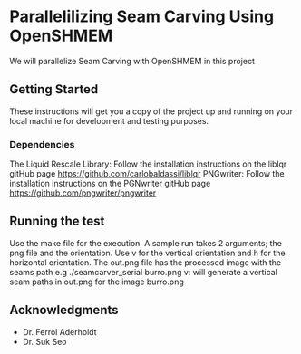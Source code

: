 # Parallelilizing Seam Carving Using OpenSHMEM

We will parallelize Seam Carving with OpenSHMEM in this project

## Getting Started

These instructions will get you a copy of the project up and running on your local machine for development and testing purposes. 

### Dependencies

The Liquid Rescale Library: Follow the installation instructions on the liblqr gitHub page  https://github.com/carlobaldassi/liblqr
PNGwriter: Follow the installation instructions on the PGNwriter gitHub page https://github.com/pngwriter/pngwriter


## Running the test
Use the make file for the execution. 
A sample run takes 2 arguments; the png file and the orientation. Use v for the vertical orientation and h for the horizontal orientation. The out.png file has the processed image with the seams path
e.g ./seamcarver_serial burro.png v: will generate a vertical seam paths in out.png for the image burro.png



## Acknowledgments

* Dr. Ferrol Aderholdt
* Dr. Suk Seo

